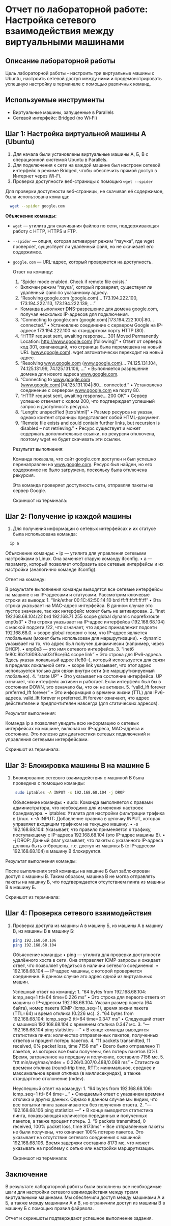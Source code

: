 # Отчет по лабораторной работе: Настройка сетевого взаимодействия между виртуальными машинами

## Описание лабораторной работы

Цель лабораторной работы - настроить три виртуальные машины с Ubuntu, настроить сетевой доступ между ними и продемонстрировать успешную настройку в терминале с помощью различных команд.

## Используемые инструменты

- Виртуальные машины, запущенные в Parallels
- Сетевой интерфейс: Bridged (по Wi-Fi)

## Шаг 1: Настройка виртуальной машины А (Ubuntu)

1. Для начала были установлены виртуальные машины А, Б, В с операционной системой Ubuntu в Parallels.
2. Для подключения к сети на каждой машине был настроен сетевой интерфейс в режиме Bridged, чтобы обеспечить прямой доступ в Интернет через Wi-Fi.
3. Проверка доступности веб-страницы с помощью `wget --spider`

Для проверки доступности веб-страницы, не скачивая её содержимое, была использована команда:

  ```bash
    wget --spider google.com
  ```

**Объяснение команды:**
- `wget` — утилита для скачивания файлов по сети, поддерживающая работу с HTTP, HTTPS и FTP.  
- `--spider` — опция, которая активирует режим “паучка”, где wget проверяет, существует ли удалённый файл, но не скачивает его содержимое.  
- `google.com` — URL-адрес, который проверяется на доступность.

  Ответ на команду:
	1.	“Spider mode enabled. Check if remote file exists.”
	- Включен режим “паука”, который проверяет, существует ли удалённый файл по указанному адресу.
	2.	“Resolving google.com (google.com)… 173.194.222.100, 173.194.222.113, 173.194.222.139, …”
	- Команда выполняет DNS-разрешение для домена google.com, получая несколько IP-адресов для подключения.
	3.	“Connecting to google.com (google.com)|173.194.222.100|:80… connected.”
	  •	Установлено соединение с сервером Google на IP-адресе 173.194.222.100 на стандартном порту HTTP (80).
	4.	“HTTP request sent, awaiting response… 301 Moved Permanently Location: http://www.google.com/ [following]”
	  •	Ответ от сервера: код 301, означающий, что страница была перемещена на новый URL (www.google.com). wget автоматически переходит на новый адрес.
	5.	“Resolving www.google.com (www.google.com)… 74.125.131.104, 74.125.131.99, 74.125.131.106, …”
	  •	Выполняется разрешение домена для нового адреса www.google.com.
	6.	“Connecting to www.google.com (www.google.com)|74.125.131.104|:80… connected.”
	  •	Установлено соединение с сервером www.google.com на порту 80.
	7.	“HTTP request sent, awaiting response… 200 OK”
	  •	Сервер успешно отвечает с кодом 200, что подтверждает успешный запрос и доступность ресурса.
	8.	“Length: unspecified [text/html]”
	  •	Размер ресурса не указан, однако контент страницы представляет собой HTML-документ.
	9.	“Remote file exists and could contain further links, but recursion is disabled – not retrieving.”
	  •	Ресурс существует и может содержать дополнительные ссылки, но рекурсия отключена, поэтому wget не будет скачивать эти ссылки.

  Результат выполнения:

  Команда показала, что сайт google.com доступен и был успешно перенаправлен на www.google.com. Ресурс был найден, но его содержимое не было загружено, поскольку была отключена рекурсия.

  Эта команда проверяет доступность сети, отправляя пакеты на сервер Google.
  
  Скриншот из терминала:

## Шаг 2: Получение ip каждой машины 

1. Для получения информации о сетевых интерфейсах и их статусе была использована команда:

  ```bash
    ip a
  ```

  Объяснение команды:
  	•	ip — утилита для управления сетевыми настройками в Linux. Она заменяет старую команду ifconfig.
  	•	a — параметр, который позволяет отобразить все сетевые интерфейсы и их настройки (аналогично команде ifconfig).

  Ответ на команду:
  
  В результате выполнения команды выводятся все сетевые интерфейсы на машине с их IP-адресами и статусами. Рассмотрим ключевые строки из вывода:
  	1.	“link/ether 00:1C:42:50:14:10 brd ff:ff:ff:ff:ff:ff”
  	  •	Эта строка указывает на MAC-адрес интерфейса. В данном случае это пустое значение, так как интерфейс может быть не активирован.
  	2.	“inet 192.168.68.104/22 brd 192.168.71.255 scope global dynamic noprefixroute enp0s3”
    	•	Эта строка указывает на IP-адрес интерфейса (192.168.68.104) с маской подсети /22, что означает, что адрес принадлежит подсети 192.168.68.0.
    	•	scope global говорит о том, что IP-адрес является глобальным (может быть использован для маршрутизации).
    	•	dynamic указывает на то, что адрес был получен динамически (например, через DHCP).
    	•	enp0s3 — это имя сетевого интерфейса.
  	3.	“inet6 fe80::9b21:6093:aa03:f8ce/64 scope link”
    	•	Это строка для IPv6-адреса. Здесь указан локальный адрес (fe80::), который используется для связи в пределах локальной сети.
    	•	scope link указывает, что этот адрес используется только для связи внутри сети (не маршрутизируемый глобально).
  	4.	“state UP”
  	  •	Это указывает на состояние интерфейса. UP означает, что интерфейс активен и работает. Если интерфейс был бы в состоянии DOWN, это означало бы, что он не активен.
  	5.	“valid_lft forever preferred_lft forever”
  	  •	Это информация о времени жизни (TTL) для IPv6-адреса. valid_lft forever и preferred_lft forever означают, что адрес действителен и предпочтителен навсегда (для статических адресов).

  Результат выполнения:
  
  Команда ip a позволяет увидеть всю информацию о сетевых интерфейсах на машине, включая их IP-адреса, MAC-адреса и состояние. Это полезно для диагностики сетевых подключений и управления сетевыми интерфейсами.

  Скриншот из терминала:

## Шаг 3: Блокировка машины В на машине Б

1. Блокирование сетевого взаимодействия с машиной В была проведена с помощью команды:

   ```bash
    sudo iptables -A INPUT -s 192.168.68.104 -j DROP
    ```

   Объяснение команды:
	•	sudo: Команда выполняется с правами администратора, что необходимо для изменения настроек брандмауэра.
	•	iptables: Утилита для настройки фильтрации трафика в Linux.
	•	-A INPUT: Добавление правила в цепочку INPUT, которая управляет входящим трафиком на текущую машину.
	•	-s 192.168.68.104: Указывает, что правило применяется к трафику, поступающему с IP-адреса 192.168.68.104 (это IP-адрес машины В).
	•	-j DROP: Данный флаг указывает, что пакеты с указанного IP-адреса должны быть отброшены, т.е. доступ из машины Б (с IP-адресом 192.168.68.104) в машину В блокируется.

  Результат выполнения команды:

  После выполнения этой команды на машине Б был заблокирован доступ с машины В. Таким образом, машина В не могла отправлять пакеты на машину Б, что подтверждается отсутствием пинга из машины В в машину Б.

  Скриншот из терминала:

## Шаг 4: Проверка сетевого взаимодействия

1. Проверка доступа из машины А в машину Б, из машины А в машину В, из машины В в машину Б:

    ```bash
    ping 192.168.68.106
    ping 192.168.68.104
    ```
    Объяснение команды:
    	•	ping — утилита для проверки доступности удалённого хоста в сети. Она отправляет ICMP-запросы и ожидает ответ, что позволяет убедиться в наличии сетевого соединения.
    	•	192.168.68.104 — IP-адрес машины, с которой проверяется соединение. В данном случае это адрес одной из виртуальных машин.

    Успешный ответ на команду:
    	1.	“64 bytes from 192.168.68.104: icmp_seq=1 ttl=64 time=0.226 ms”
    	  •	Это строка для первого ответа от машины с IP-адресом 192.168.68.104. Указан размер пакета (64 байта), номер пакета ICMP (icmp_seq=1), время жизни пакета (TTL=64) и время отклика (0.226 мс).
    	2.	“64 bytes from 192.168.68.104: icmp_seq=2 ttl=64 time=0.347 ms”
    	  •	Следующий ответ с машиной 192.168.68.104 с временем отклика 0.347 мс.
    	3.	”— 192.168.68.104 ping statistics —”
    	  •	В конце команды выводится статистика пинга: количество отправленных пакетов, полученных ответов и процент потерь пакетов.
    	4.	“11 packets transmitted, 11 received, 0% packet loss, time 7156 ms”
    	  •	Всего было отправлено 11 пакетов, из которых все были получены, без потерь пакетов (0%). Время, затраченное на передачу и получение, составило 7156 мс.
    	5.	“rtt min/avg/max/mdev = 0.226/0.307/0.488/0.068 ms”
    	  •	Статистика времени отклика (round-trip time, RTT): минимальное, среднее и максимальное время отклика (в миллисекундах), а также стандартное отклонение (mdev).
   
    Неуспешный ответ на команду:
     	1.	“64 bytes from 192.168.68.106: icmp_seq=1 ttl=64 time=…”
	      •	Ожидаемый ответ с указанием времени отклика и других данных. Однако в данном случае мы видим, что все попытки пинга заканчиваются без получения ответа.
	    2.	”— 192.168.68.106 ping statistics —”
	      •	В конце выводится статистика пинга, показывающая количество переданных и полученных пакетов, а также процент потерь.
	    3.	“9 packets transmitted, 0 received, 100% packet loss, time 8173ms”
	      •	Все отправленные пакеты не были получены, что означает 100% потерю пакетов. Это указывает на отсутствие сетевого соединения с машиной 192.168.68.106. Время задержки составило 8173 мс, что может указывать на проблему с сетью или настройки маршрутизации.
   
    Скриншот из терминала:

## Заключение

В результате лабораторной работы были выполнены все необходимые шаги для настройки сетевого взаимодействия между тремя виртуальными машинами. Мы обеспечили доступ между машинами А и Б, а также между машинами А и В, но ограничили доступ из машины B в машину Б с помощью правил файрвола.

Отчет и скриншоты подтверждают успешное выполнение задания.
